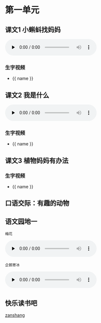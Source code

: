 # 第一单元

## 课文1 小蝌蚪找妈妈

​<audio class="myaudio" controls="" preload="none"><source src="//cnvod.cnr.cn/audio2017/ondemand/media/1100/201805/5AF5480F-ED84-4ACF-8E96-2A7C0A141C1A_2018-05-1115_39_10_0.m4a"></audio>

<Ebook grade="xxyw2a" :pages="1" :paged="4" ></Ebook>

### 生字视频

<div class="shengzi">
    <ul><li v-for="(value, name,index) in kw1" v-on:click="clickvideo" :data-videosrc="value" :key="index">{{ name }}</li></ul>
</div>

## 课文2 我是什么

​<audio class="myaudio" controls="" preload="none"><source src="//cnvod.cnr.cn/audio2017/ondemand/media/1100/201805/5AF5480F-A930-4165-8CFE-2A7C0A141C1A_2018-05-1115_39_20_0.m4a"></audio>

<Ebook grade="xxyw2a" :pages="5" :paged="7" ></Ebook> 

### 生字视频

<div class="shengzi">
    <ul><li v-for="(value, name,index) in kw2" v-on:click="clickvideo" :data-videosrc="value" :key="index">{{ name }}</li></ul>
</div>

## 课文3 植物妈妈有办法

<Ebook grade="xxyw2a" :pages="8" :paged="10" ></Ebook> 

### 生字视频

<div class="shengzi">
    <ul><li v-for="(value, name,index) in kw3" v-on:click="clickvideo" :data-videosrc="value" :key="index">{{ name }}</li></ul>
</div>

## 口语交际：有趣的动物

<Ebook grade="xxyw2a" :pages="11" :paged="11" ></Ebook> 


## 语文园地一

<Ebook grade="xxyw2a" :pages="12" :paged="14" ></Ebook> 

`梅花`

​<audio class="myaudio" controls="" preload="none"><source src="//cnvod.cnr.cn/audio2017/ondemand/media/1100/201812/5C09E48F-F488-4106-8345-4EEA0A141C1A_2018-12-0711_07_19_0.m4a"></audio>

`企鹅寄冰`

​<audio class="myaudio" controls="" preload="none"><source src="//cnvod.cnr.cn/audio2017/ondemand/media/1100/201812/5C09E490-2AE4-4F57-AF7E-4EEA0A141C1A_2018-12-0711_11_03_0.m4a"></audio>

## 快乐读书吧

<Ebook grade="xxyw2a" :pages="15" :paged="15" ></Ebook> 

[zanshang](../res/zanshang.md ':include')
